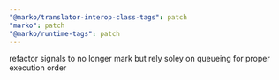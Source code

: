 ```yaml
---
"@marko/translator-interop-class-tags": patch
"marko": patch
"@marko/runtime-tags": patch
---
```


refactor signals to no longer mark but rely soley on queueing for proper execution order
